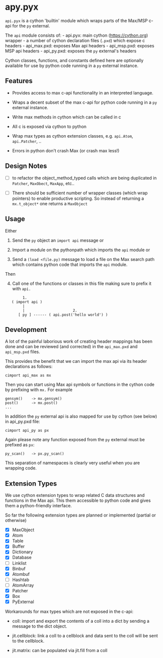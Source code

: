 # apy.pyx

`api.pyx` is a cython 'builtin' module which wraps parts of the Max/MSP c-api
for the `py` external.

The `api` module consists of:
    - api.pyx: main cython (https://cython.org) wrapper
    - a number of cython declaration files (`.pxd`) which expose c headers
        - api_max.pxd: exposes Max api headers
        - api_msp.pxd: exposes MSP api headers
        - api_py.pxd: exposes the `py` external's headers

Cython classes, functions, and constants defined here are optionally
available for use by python code running in a `py` external instance.

## Features

- Provides access to max c-api functionality in an interpreted language. 

- Wraps a decent subset of the max c-api for python code running in a `py` external instance.

- Write max methods in cython which can be called in c

- All c is exposed via cython to python

- Wrap max types as cython extension classes, e.g. `api.Atom`, `api.Patcher`, ..

- Errors in python don't crash Max (or crash max less!)

## Design Notes

- [ ] to refactor the object_method_typed calls which are being duplicated in `Patcher`, `MaxObect`, `MaxApp`, etc..


- [ ] There should be sufficient number of wrapper classes (which wrap pointers)  to enable productive scripting. So instead of returning a `mx.t_object*` one returns a `MaxObject`

## Usage

Either 

1. Send the `py` object an `import api` message or 

2. Import a module on the pythonpath which imports the `api` module or

3. Send a `(load <file.py)` message to load a file on the Max search path which contains python code that imports the `api` module.

Then

4. Call one of the functions or classes in this file 
   making sure to prefix it with `api.`

```text
        1.
   ( import api )
        |
        |                      2.
      [ py ] ------ ( api.post('hello world') )
```

## Development

A lot of the painful laborious work of creating header mappings has been
done and can be reviewed (and corrected) in
the `api_max.pxd` and `api_msp.pxd` files.

This provides the benefit that we can import the max api via its header
declarations as follows:

    cimport api_max as mx

Then you can start using Max api symbols or functions in the cython code 
by prefixing with `mx.` For example

    gensym()    -> mx.gensym()
    post()      -> mx.post()
    ...

In addition the `py` external api is also mapped for use by cython
(see below) in api_py.pxd file:

    cimport api_py as px


Again please note any function exposed from the `py` external must
be prefixed as `px`:

    py_scan()   -> px.py_scan()


This separation of namespaces is clearly very useful when you are
wrapping code.


## Extension Types

We use cython extension types to wrap related C data structures and functions
in the Max api. This them accessible to python code and gives them a python-friendly interface.

So far the following extension types are planned or implemented (partial or otherwise)

- [x] MaxObject
- [x] Atom
- [x] Table
- [x] Buffer
- [x] Dictionary
- [x] Database
- [ ] Linklist
- [x] Binbuf
- [x] Atombuf
- [ ] Hashtab
- [ ] AtomArray
- [x] Patcher
- [x] Box
- [x] PyExternal

Workarounds for max types which are not exposed in the c-api:

- coll: import and export the contents of a coll into a dict by
  sending a message to the dict object.

- jit.cellblock: link a coll to a cellblock and data sent to the
  coll will be sent to the cellblock.

- jit.matrix: can be populated via jit.fill from a coll
